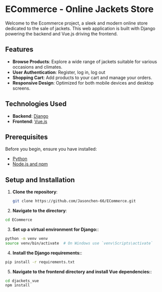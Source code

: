 # ECommerce - Online Jackets Store

Welcome to the Ecommerce project, a sleek and modern online store dedicated to the sale of jackets. This web application is built with Django powering the backend and Vue.js driving the frontend.



## Features

- **Browse Products**: Explore a wide range of jackets suitable for various occasions and climates.
- **User Authentication**: Register, log in, log out
- **Shopping Cart**: Add products to your cart and manage your orders.
- **Responsive Design**: Optimized for both mobile devices and desktop screens.

## Technologies Used

- **Backend**: [Django](https://www.djangoproject.com/)
- **Frontend**: [Vue.js](https://vuejs.org/)

## Prerequisites

Before you begin, ensure you have installed:

- [Python](https://www.python.org/downloads/)
- [Node.js and npm](https://nodejs.org/)

## Setup and Installation

1. **Clone the repository**:

   ```bash
   git clone https://github.com/Jasonchen-66/ECommerce.git
   ```

 2. **Navigate to the directory**:

   ```bash
   cd ECommerce
   ```

 3. **Set up a virtual environment for Django:**:

   ```bash
   python -m venv venv
   source venv/bin/activate  # On Windows use `venv\Scripts\activate`
  ```
 4. **Install the Django requirements:**:

   ```bash
   pip install -r requirements.txt
   ```
 5. **Navigate to the frontend directory and install Vue dependencies:**:

   ```bash
   cd djackets_vue
   npm install
   ```

